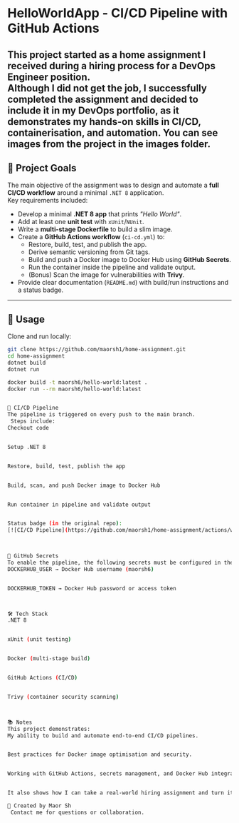 # HelloWorldApp - CI/CD Pipeline with GitHub Actions

This project started as a **home assignment** I received during a hiring process for a DevOps Engineer position.  
Although I did not get the job, I successfully completed the assignment and decided to include it in my **DevOps portfolio**, as it demonstrates my hands-on skills in CI/CD, containerisation, and automation.
You can see images from the project in the images folder.
---

## 📌 Project Goals
The main objective of the assignment was to design and automate a **full CI/CD workflow** around a minimal `.NET 8` application.  
Key requirements included:
- Develop a minimal **.NET 8 app** that prints *"Hello World"*.
- Add at least one **unit test** with `xUnit`/`NUnit`.
- Write a **multi-stage Dockerfile** to build a slim image.
- Create a **GitHub Actions workflow** (`ci-cd.yml`) to:
  - Restore, build, test, and publish the app.
  - Derive semantic versioning from Git tags.
  - Build and push a Docker image to Docker Hub using **GitHub Secrets**.
  - Run the container inside the pipeline and validate output.
  - (Bonus) Scan the image for vulnerabilities with **Trivy**.
- Provide clear documentation (`README.md`) with build/run instructions and a status badge.

---

## 🚀 Usage

Clone and run locally:

```bash
git clone https://github.com/maorsh1/home-assignment.git
cd home-assignment
dotnet build
dotnet run

docker build -t maorsh6/hello-world:latest .
docker run --rm maorsh6/hello-world:latest


🔄 CI/CD Pipeline
The pipeline is triggered on every push to the main branch.
 Steps include:
Checkout code


Setup .NET 8


Restore, build, test, publish the app


Build, scan, and push Docker image to Docker Hub


Run container in pipeline and validate output


Status badge (in the original repo):  
[![CI/CD Pipeline](https://github.com/maorsh1/home-assignment/actions/workflows/ci-cd.yml/badge.svg)](https://github.com/maorsh1/home-assignment/actions/workflows/ci-cd.yml)

 

🔑 GitHub Secrets
To enable the pipeline, the following secrets must be configured in the repository settings:
DOCKERHUB_USER → Docker Hub username (maorsh6)


DOCKERHUB_TOKEN → Docker Hub password or access token



🛠️ Tech Stack
.NET 8


xUnit (unit testing)


Docker (multi-stage build)


GitHub Actions (CI/CD)


Trivy (container security scanning)



📚 Notes
This project demonstrates:
My ability to build and automate end-to-end CI/CD pipelines.


Best practices for Docker image optimisation and security.


Working with GitHub Actions, secrets management, and Docker Hub integration.


It also shows how I can take a real-world hiring assignment and turn it into a polished project for my portfolio.

👤 Created by Maor Sh
 Contact me for questions or collaboration.
